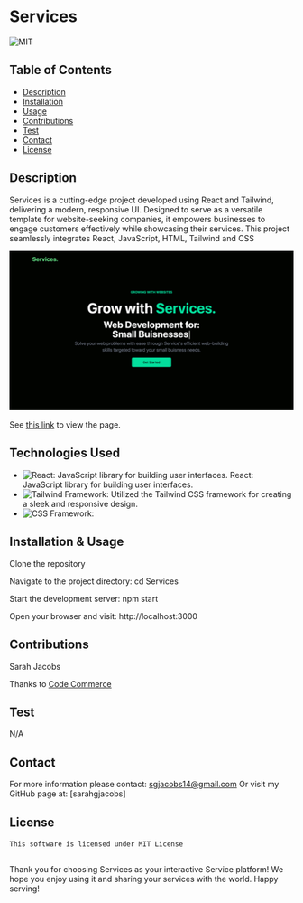 # Services
![MIT](https://img.shields.io/badge/license-mit-blue)

## Table of Contents
- [Description](#description)
- [Installation](#installation)
- [Usage](#usage)
- [Contributions](#contributions)
- [Test](#test)
- [Contact](#contact)
- [License](#license)

## Description
Services is a cutting-edge project developed using React and Tailwind, delivering a modern, responsive UI. Designed to serve as a versatile template for website-seeking companies, it empowers businesses to engage customers effectively while showcasing their services. This project seamlessly integrates React, JavaScript, HTML, Tailwind and CSS

![Screenshot of Services](./src/asssets/services.png "Sarah Jacobs Services Website")

See [this link](https://sarahgjacobs.github.io/services/) to view the page.

## Technologies Used

- ![React](https://img.shields.io/badge/-React-61DAFB?logo=react&logoColor=white&style=flat-square): JavaScript library for building user interfaces. React: JavaScript library for building user interfaces.
- ![Tailwind Framework](https://img.shields.io/badge/-Tailwind%20CSS-38B2AC?style=flat-square): Utilized the Tailwind CSS framework for creating a sleek and responsive design.
- ![CSS Framework](https://img.shields.io/badge/-CSS%20Framework-1572B6?style=flat-square):

## Installation & Usage
Clone the repository

Navigate to the project directory: cd Services


Start the development server: npm start

Open your browser and visit: http://localhost:3000

## Contributions
Sarah Jacobs

Thanks to [Code Commerce](https://youtu.be/ZU-drSVodBw?si=igAW4GBbbPPOouEl)
## Test
N/A

## Contact
For more information please contact: [sgjacobs14@gmail.com](mailto:sgjacobs14@gmail.com)
Or visit my GitHub page at: [sarahgjacobs]

## License 
    This software is licensed under MIT License

##
Thank you for choosing Services as your interactive Service platform! We hope you enjoy using it and sharing your services with the world. Happy serving!
